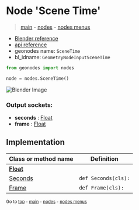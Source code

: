 # Node 'Scene Time'

> [main](../structure.md) - [nodes](nodes.md) - [nodes menus](nodes_menus.md)

- [Blender reference](https://docs.blender.org/manual/en/latest/modeling/geometry_nodes/input/scene_time.html)
- [api reference](https://docs.blender.org/api/current/bpy.types.GeometryNodeInputSceneTime.html)
- geonodes name: `SceneTime`
- bl_idname: `GeometryNodeInputSceneTime`

```python
from geonodes import nodes

node = nodes.SceneTime()
```

![Blender Image](https://docs.blender.org/manual/en/latest/_images/node-types_GeometryNodeInputSceneTime.webp)

### Output sockets:

- **seconds** : [Float](Float.md)
- **frame** : [Float](Float.md)

## Implementation

| Class or method name | Definition |
|----------------------|------------|
| **[Float](Float.md)** |
| [Seconds](Float.md#Seconds-classmethod) | `def Seconds(cls):` |
| [Frame](Float.md#Frame-classmethod) | `def Frame(cls):` |
<sub>Go to [top](#node-Scene-Time) - [main](../structure.md) - [nodes](nodes.md) - [nodes menus](nodes_menus.md)</sub>

